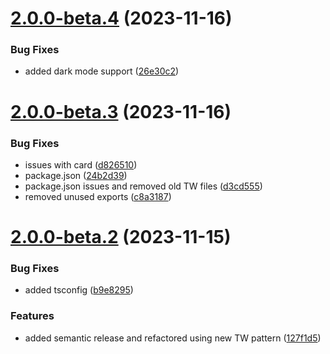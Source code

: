 # [2.0.0-beta.4](https://github.com/vue-interface/card/compare/v2.0.0-beta.3...v2.0.0-beta.4) (2023-11-16)


### Bug Fixes

* added dark mode support ([26e30c2](https://github.com/vue-interface/card/commit/26e30c25f597650f909508e511c6bcea0efdb6be))

# [2.0.0-beta.3](https://github.com/vue-interface/card/compare/v2.0.0-beta.2...v2.0.0-beta.3) (2023-11-16)


### Bug Fixes

* issues with card ([d826510](https://github.com/vue-interface/card/commit/d8265100ad7d47b719212bd48a8dcba634a8e98f))
* package.json ([24b2d39](https://github.com/vue-interface/card/commit/24b2d39e4235104dc59878b6e739c3af74474934))
* package.json issues and removed old TW files ([d3cd555](https://github.com/vue-interface/card/commit/d3cd555e81d05d16cbaedd0fe1a4adc42bef1f09))
* removed unused exports ([c8a3187](https://github.com/vue-interface/card/commit/c8a3187a22d81c4748af87f82433ab10e616737f))

# [2.0.0-beta.2](https://github.com/vue-interface/card/compare/v2.0.0-beta.1...v2.0.0-beta.2) (2023-11-15)


### Bug Fixes

* added tsconfig ([b9e8295](https://github.com/vue-interface/card/commit/b9e8295b734cc41135ecc8db11cc9caa8b6dc773))


### Features

* added semantic release and refactored using new TW pattern ([127f1d5](https://github.com/vue-interface/card/commit/127f1d5600f992cb14d586062eec4b1609ab0896))
